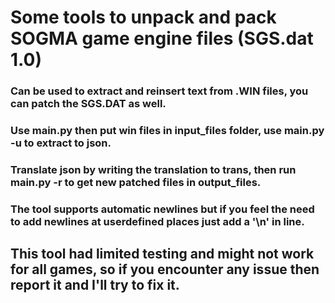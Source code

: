 # Some tools to unpack and pack SOGMA game engine files (SGS.dat 1.0)

### Can be used to extract and reinsert text from .WIN files, you can patch the SGS.DAT as well.
### Use main.py then put win files in input_files folder, use main.py -u to extract to json.
### Translate json by writing the translation to trans, then run main.py -r to get new patched files in output_files.
### The tool supports automatic newlines but if you feel the need to add newlines at userdefined places just add a '\n' in line.


## This tool had limited testing and might not work for all games, so if you encounter any issue then report it and I'll try to fix it.
